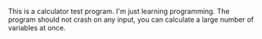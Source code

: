 This is a calculator test program. I'm just learning programming.
The program should not crash on any input,
you can calculate a large number of variables at once.